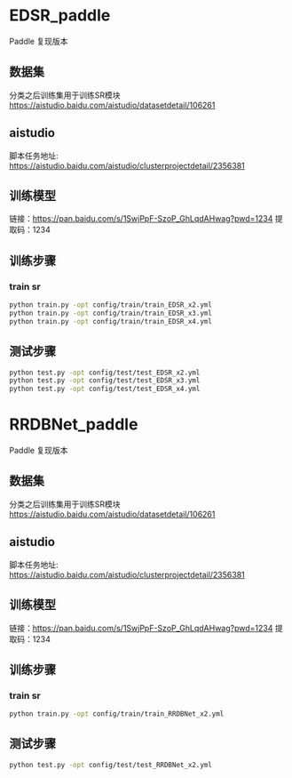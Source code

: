   # EDSR_paddle

Paddle 复现版本

## 数据集

分类之后训练集用于训练SR模块
https://aistudio.baidu.com/aistudio/datasetdetail/106261
## aistudio
脚本任务地址: https://aistudio.baidu.com/aistudio/clusterprojectdetail/2356381
## 训练模型

链接：https://pan.baidu.com/s/1SwjPpF-SzoP_GhLqdAHwag?pwd=1234 
提取码：1234 

## 训练步骤
### train sr
```bash
python train.py -opt config/train/train_EDSR_x2.yml
python train.py -opt config/train/train_EDSR_x3.yml
python train.py -opt config/train/train_EDSR_x4.yml
```
## 测试步骤
```bash
python test.py -opt config/test/test_EDSR_x2.yml
python test.py -opt config/test/test_EDSR_x3.yml
python test.py -opt config/test/test_EDSR_x4.yml
```

  # RRDBNet_paddle

Paddle 复现版本

## 数据集

分类之后训练集用于训练SR模块
https://aistudio.baidu.com/aistudio/datasetdetail/106261
## aistudio
脚本任务地址: https://aistudio.baidu.com/aistudio/clusterprojectdetail/2356381
## 训练模型
链接：https://pan.baidu.com/s/1SwjPpF-SzoP_GhLqdAHwag?pwd=1234 
提取码：1234 
## 训练步骤
### train sr
```bash
python train.py -opt config/train/train_RRDBNet_x2.yml
```
## 测试步骤
```bash
python test.py -opt config/test/test_RRDBNet_x2.yml
```
